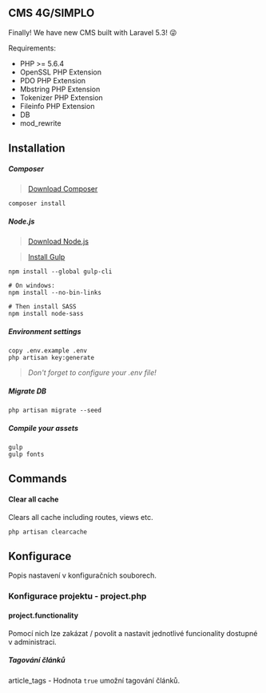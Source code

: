 ## CMS 4G/SIMPLO

Finally! We have new CMS built with Laravel 5.3! :stuck_out_tongue_winking_eye:

Requirements:
* PHP >= 5.6.4
* OpenSSL PHP Extension
* PDO PHP Extension
* Mbstring PHP Extension
* Tokenizer PHP Extension
* Fileinfo PHP Extension
* DB
* mod_rewrite


## Installation

##### Composer

> [Download Composer](https://getcomposer.org/download/)

```
composer install
```



##### Node.js

> [Download Node.js](https://nodejs.org/en/)

> [Install Gulp](http://laravel.com/docs/5.3/elixir#installation)

```
npm install --global gulp-cli

# On windows:
npm install --no-bin-links

# Then install SASS
npm install node-sass
```


##### Environment settings

```
copy .env.example .env
php artisan key:generate
```

> *Don't forget to configure your .env file!*



##### Migrate DB

```
php artisan migrate --seed
```



##### Compile your assets

```
gulp
gulp fonts
```

## Commands

#### Clear all cache

Clears all cache including routes, views etc. 

```
php artisan clearcache
```

## Konfigurace

Popis nastavení v konfiguračních souborech.

### Konfigurace projektu - project.php
#### project.functionality
Pomocí nich lze zakázat / povolit a nastavit jednotlivé funcionality dostupné v administraci.

##### Tagování článků

article_tags - Hodnota ```true``` umožní tagování článků.